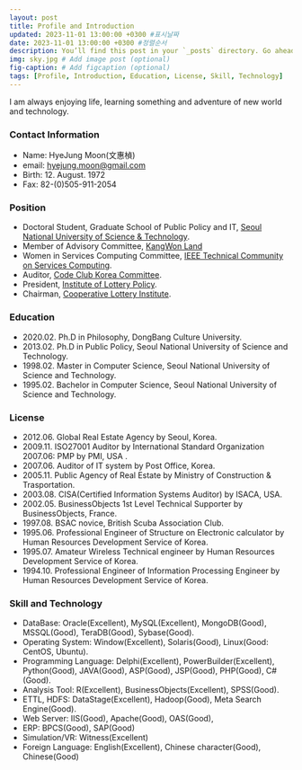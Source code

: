 ```yaml
---
layout: post
title: Profile and Introduction
updated: 2023-11-01 13:00:00 +0300 #표시날짜
date: 2023-11-01 13:00:00 +0300 #정렬순서
description: You’ll find this post in your `_posts` directory. Go ahead and edit it and re-build the site to see your changes. # Add post description (optional)
img: sky.jpg # Add image post (optional)
fig-caption: # Add figcaption (optional)
tags: [Profile, Introduction, Education, License, Skill, Technology]
---
```


I am always enjoying life, learning something and adventure of new world and technology.

### Contact Information
* Name: HyeJung Moon(文惠楨)
* email: hyejung.moon@gmail.com 
* Birth: 12. August. 1972
* Fax: 82-(0)505-911-2054

### Position
* Doctoral Student, Graduate School of Public Policy and IT, [Seoul National University of Science & Technology](https://www.seoultech.ac.kr/).
* Member of Advisory Committee, [KangWon Land](https://kangwonland.high1.com/)
* Women in Services Computing Committee, [IEEE Technical Community on Services Computing](http://tab.computer.org/tcsvc/).
* Auditor, [Code Club Korea Committee](https://ko-kr.facebook.com/codeclubkorea/).
* President, [Institute of Lottery Policy](http://www.lotterypolicy.com).
* Chairman, [Cooperative Lottery Institute](http://www.lotterypolicy.com).

### Education
* 2020.02. Ph.D in Philosophy, DongBang Culture University.
* 2013.02. Ph.D in Public Policy, Seoul National University of Science and Technology.
* 1998.02. Master in Computer Science, Seoul National University of Science and Technology.
* 1995.02. Bachelor in Computer Science, Seoul National University of Science and Technology.

### License
* 2012.06. Global Real Estate Agency by Seoul, Korea.
* 2009.11. ISO27001 Auditor by International Standard Organization 2007.06: PMP by PMI, USA .
* 2007.06. Auditor of IT system by Post Office, Korea.
* 2005.11. Public Agency of Real Estate by Ministry of Construction & Trasportation.
* 2003.08. CISA(Certified Information  Systems  Auditor)  by ISACA, USA.
* 2002.05. BusinessObjects 1st Level Technical Supporter by BusinessObjects, France.
* 1997.08. BSAC novice, British Scuba Association Club.
* 1995.06. Professional Engineer of Structure on Electronic calculator by Human Resources Development Service of Korea.
* 1995.07. Amateur Wireless Technical engineer by Human Resources Development Service of Korea.
* 1994.10. Professional Engineer of Information Processing Engineer by Human Resources Development Service of Korea.

### Skill and Technology
* DataBase: Oracle(Excellent), MySQL(Excellent), MongoDB(Good), MSSQL(Good), TeraDB(Good), Sybase(Good).
* Operating System: Window(Excellent), Solaris(Good), Linux(Good: CentOS, Ubuntu).
* Programming Language: Delphi(Excellent), PowerBuilder(Excellent), Python(Good), JAVA(Good), ASP(Good), JSP(Good), PHP(Good), C#(Good).
* Analysis Tool: R(Excellent), BusinessObjects(Excellent), SPSS(Good).
* ETTL, HDFS: DataStage(Excellent), Hadoop(Good), Meta Search Engine(Good).
* Web Server: IIS(Good), Apache(Good), OAS(Good), 
* ERP: BPCS(Good), SAP(Good)
* Simulation/VR: Witness(Excellent)
* Foreign Language: English(Excellent), Chinese character(Good), Chinese(Good)
